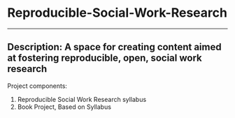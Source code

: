 # Reproducible-Social-Work-Research
-----
Description: A space for creating content aimed at fostering reproducible, open, social work research
-----
Project components:
1. Reproducible Social Work Research syllabus
2. Book Project, Based on Syllabus
